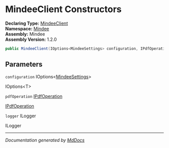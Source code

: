 ﻿<!--  
  <auto-generated>   
    The contents of this file were generated by a tool.  
    Changes to this file may be list if the file is regenerated  
  </auto-generated>   
-->

# MindeeClient Constructors

**Declaring Type:** [MindeeClient](../index.md)  
**Namespace:** [Mindee](../../index.md)  
**Assembly:** Mindee  
**Assembly Version:** 1.2.0

```csharp
public MindeeClient(IOptions<MindeeSettings> configuration, IPdfOperation pdfOperation = , ILogger logger = );
```

## Parameters

`configuration`  IOptions\<[MindeeSettings](../../MindeeSettings/index.md)\>

IOptions\<T\>

`pdfOperation`  [IPdfOperation](../../Pdf/IPdfOperation/index.md)

[IPdfOperation](../../Pdf/IPdfOperation/index.md)

`logger`  ILogger

ILogger

___

*Documentation generated by [MdDocs](https://github.com/ap0llo/mddocs)*
